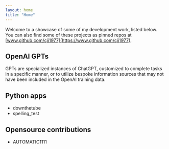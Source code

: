 ```yaml
---
layout: home
title: "Home"
---
```


Welcome to a showcase of some of my development work, listed below. You can also
find some of these projects as pinned repos at
[www.github.com/cjj1977](https://www.github.com/cjj1977).

## OpenAI GPTs

GPTs are specialized instances of ChatGPT, customized to complete tasks in a
specific manner, or to utilize bespoke information sources that may not have
been included in the OpenAI training data.

## Python apps

* downthetube
* spelling_test

## Opensource contributions

* AUTOMATIC1111
